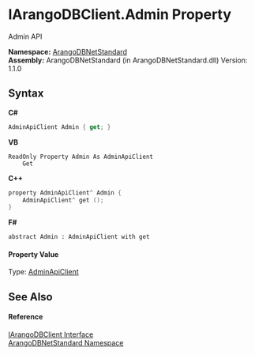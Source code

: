 # IArangoDBClient.Admin Property 
 

Admin API

**Namespace:**&nbsp;<a href="069489ce-b545-4054-943a-23b806da64e9">ArangoDBNetStandard</a><br />**Assembly:**&nbsp;ArangoDBNetStandard (in ArangoDBNetStandard.dll) Version: 1.1.0

## Syntax

**C#**<br />
``` C#
AdminApiClient Admin { get; }
```

**VB**<br />
``` VB
ReadOnly Property Admin As AdminApiClient
	Get
```

**C++**<br />
``` C++
property AdminApiClient^ Admin {
	AdminApiClient^ get ();
}
```

**F#**<br />
``` F#
abstract Admin : AdminApiClient with get

```


#### Property Value
Type: <a href="d1e44a63-0ec6-9c12-7359-c3456cc2b812">AdminApiClient</a>

## See Also


#### Reference
<a href="f1dfcddb-16e2-4d32-96b6-9aba6dc06578">IArangoDBClient Interface</a><br /><a href="069489ce-b545-4054-943a-23b806da64e9">ArangoDBNetStandard Namespace</a><br />